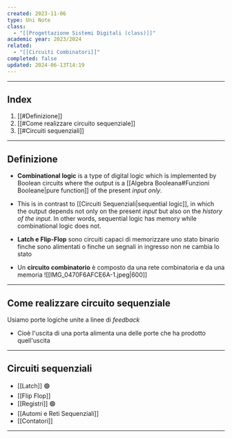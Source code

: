 ```yaml
---
created: 2023-11-06
type: Uni Note
class:
  - "[[Progettazione Sistemi Digitali (class)]]"
academic year: 2023/2024
related:
  - "[[Circuiti Combinatori]]"
completed: false
updated: 2024-06-13T14:19
---
```

---
## Index
1. [[#Definizione]]
2. [[#Come realizzare circuito sequenziale]]
3. [[#Circuiti sequenziali]]

---
## Definizione

- **Combinational logic** is a type of digital logic which is implemented by Boolean circuits where the output is a [[Algebra Booleana#Funzioni Booleane|pure function]] of the present *input only*. 
- This is in contrast to [[Circuiti Sequenziali|sequential logic]], in which the output depends not only on the present *input* but also on the *history of the input*. In other words, sequential logic has memory while combinational logic does not.

- **Latch e Flip-Flop** sono circuiti capaci di memorizzare uno stato binario finche sono alimentati o finche un segnali in ingresso non ne cambia lo stato

- Un **circuito combinatorio** è composto da una rete combinatoria e da una memoria
	![[IMG_0470F6AFCE6A-1.jpeg|600]]

---
## Come realizzare circuito sequenziale 
Usiamo porte logiche unite a linee di *feedback* 
- Cioè l'uscita di una porta alimenta una delle porte che ha prodotto quell'uscita 

---
## Circuiti sequenziali 

- [[Latch]] 🟢
- [[Flip Flop]]
- [[Registri]] 🟢
- [[Automi e Reti Sequenziali]]
- [[Contatori]]

---
